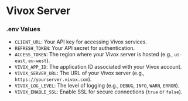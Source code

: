 # Vivox Server

### .env Values

- `CLIENT_URL`: Your API key for accessing Vivox services.
- `REFRESH_TOKEN`: Your API secret for authentication.
- `ACCESS_TOKEN`: The region where your Vivox server is hosted (e.g., `us-east`, `eu-west`).
- `VIVOX_APP_ID`: The application ID associated with your Vivox account.
- `VIVOX_SERVER_URL`: The URL of your Vivox server (e.g., `https://yourserver.vivox.com`).
- `VIVOX_LOG_LEVEL`: The level of logging (e.g., `DEBUG`, `INFO`, `WARN`, `ERROR`).
- `VIVOX_ENABLE_SSL`: Enable SSL for secure connections (`true` or `false`).

